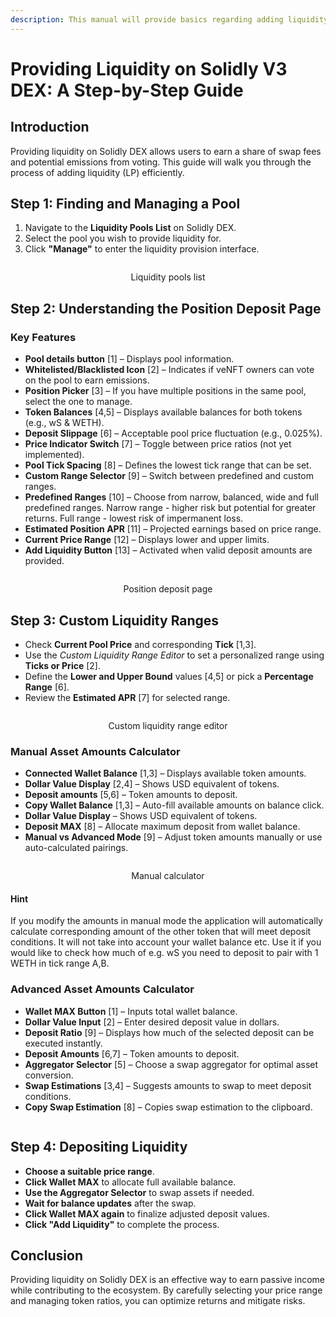 ```yaml
---
description: This manual will provide basics regarding adding liquidity to certain pool
---
```


# Providing Liquidity on Solidly V3 DEX: A Step-by-Step Guide

## Introduction
Providing liquidity on Solidly DEX allows users to earn a share of swap fees and potential emissions from voting. This guide will walk you through the process of adding liquidity (LP) efficiently.

## Step 1: Finding and Managing a Pool

1. Navigate to the **Liquidity Pools List** on Solidly DEX.
2. Select the pool you wish to provide liquidity for.
3. Click **"Manage"** to enter the liquidity provision interface.

<div align="center">
<figure>
    <img src="../../.gitbook/assets/image (3).png" alt=""><figcaption><p>Liquidity pools list</p></figcaption>
</figure>
</div>

## Step 2: Understanding the Position Deposit Page

### Key Features

* **Pool details button** [1] – Displays pool information.
* **Whitelisted/Blacklisted Icon** [2] – Indicates if veNFT owners can vote on the pool to earn emissions.
* **Position Picker** [3] – If you have multiple positions in the same pool, select the one to manage.
* **Token Balances** [4,5] – Displays available balances for both tokens (e.g., wS & WETH).
* **Deposit Slippage** [6] – Acceptable pool price fluctuation (e.g., 0.025%).
* **Price Indicator Switch** [7] – Toggle between price ratios (not yet implemented).
* **Pool Tick Spacing** [8] – Defines the lowest tick range that can be set.
* **Custom Range Selector** [9] – Switch between predefined and custom ranges.
* **Predefined Ranges** [10] – Choose from narrow, balanced, wide and full predefined ranges.
Narrow range - higher risk but potential for greater returns. Full range - lowest risk of impermanent loss.
* **Estimated Position APR** [11] – Projected earnings based on price range.
* **Current Price Range** [12] – Displays lower and upper limits.
* **Add Liquidity Button** [13] – Activated when valid deposit amounts are provided.

<div align="center">
<figure>
    <img src="../../.gitbook/assets/image (4).png" alt=""><figcaption><p>Position deposit page</p></figcaption>
</figure>
</div>

## Step 3: Custom Liquidity Ranges

* Check **Current Pool Price** and corresponding **Tick** [1,3].
* Use the *Custom Liquidity Range Editor* to set a personalized range using **Ticks or Price** [2].
* Define the **Lower and Upper Bound** values [4,5] or pick a **Percentage Range** [6].
* Review the **Estimated APR** [7] for selected range.

<div align="center">
<figure>
    <img src="../../.gitbook/assets/image (6).png" alt=""><figcaption><p>Custom liquidity range editor</p></figcaption>
</figure>
</div>

### Manual Asset Amounts Calculator

* **Connected Wallet Balance** [1,3] – Displays available token amounts.
* **Dollar Value Display** [2,4] – Shows USD equivalent of tokens.
* **Deposit amounts** [5,6] – Token amounts to deposit.
* **Copy Wallet Balance** [1,3] – Auto-fill available amounts on balance click.
* **Dollar Value Display** – Shows USD equivalent of tokens.
* **Deposit MAX** [8] – Allocate maximum deposit from wallet balance.
* **Manual vs Advanced Mode** [9] – Adjust token amounts manually or use auto-calculated pairings.

<div align="center">
<figure>
    <img src="../../.gitbook/assets/image (8).png" alt=""><figcaption><p>Manual calculator</p></figcaption>
</figure>
</div>

#### Hint
If you modify the amounts in manual mode the application will automatically calculate
corresponding amount of the other token that will meet deposit conditions.
It will not take into account your wallet balance etc.
Use it if you would like to check how much of e.g. wS you need to deposit to pair with 1 WETH in tick range A,B.


### Advanced Asset Amounts Calculator


* **Wallet MAX Button** [1] – Inputs total wallet balance.
* **Dollar Value Input** [2] – Enter desired deposit value in dollars.
* **Deposit Ratio** [9] – Displays how much of the selected deposit can be executed instantly.
* **Deposit Amounts** [6,7] – Token amounts to deposit.
* **Aggregator Selector** [5] – Choose a swap aggregator for optimal asset conversion.
* **Swap Estimations** [3,4] – Suggests amounts to swap to meet deposit conditions.
* **Copy Swap Estimation** [8] – Copies swap estimation to the clipboard.

<div align="center">
<figure>
    <img src="../../.gitbook/assets/image (10).png" alt=""><figcaption></figcaption>
</figure>
</div>

## Step 4: Depositing Liquidity

* **Choose a suitable price range**.
* **Click Wallet MAX** to allocate full available balance.
* **Use the Aggregator Selector** to swap assets if needed.
* **Wait for balance updates** after the swap.
* **Click Wallet MAX again** to finalize adjusted deposit values.
* **Click "Add Liquidity"** to complete the process.

## Conclusion
Providing liquidity on Solidly DEX is an effective way to earn passive income while contributing to the ecosystem.
By carefully selecting your price range and managing token ratios, you can optimize returns and mitigate risks.

